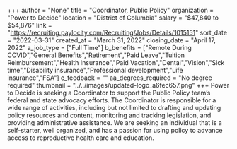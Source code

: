 +++
author = "None"
title = "Coordinator, Public Policy"
organization = "Power to Decide"
location = "District of Columbia"
salary = "$47,840 to $54,876"
link = "https://recruiting.paylocity.com/Recruiting/Jobs/Details/1015151"
sort_date = "2022-03-31"
created_at = "March 31, 2022"
closing_date = "April 17, 2022"
a_job_type = ["Full Time"]
b_benefits = ["Remote During COVID","General Benefits","Retirement","Paid Leave","Tuition Reimbursement","Health Insurance","Paid Vacation","Dental","Vision","Sick time","Disability insurance","Professional development","Life insurance","FSA"]
c_feedback = ""
aa_degrees_required = "No degree required"
thumbnail = "../../images/updated-logo_a6fec657.png"
+++
Power to Decide is seeking a Coordinator to support the Public Policy team’s federal and state advocacy efforts. The Coordinator is responsible for a wide range of activities, including but not limited to drafting and updating policy resources and content, monitoring and tracking legislation, and providing administrative assistance. We are seeking an individual that is a self-starter, well organized, and has a passion for using policy to advance access to reproductive health care and education. 